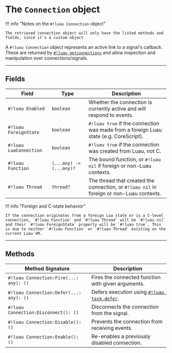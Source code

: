 # The `Connection` object

!!! info "Notes on the `#!luau Connection` object"

    The retrieved connection object will only have the listed methods and fields, since it's a custom object

A `#!luau Connection` object represents an active link to a signal's callback. These are returned by [`#!luau getconnections`](./getconnections.md) and allow inspection and manipulation over connections/signals.

---

## Fields

| Field                  | Type                    | Description                                                                              |
| ---------------------- | ----------------------- | ---------------------------------------------------------------------------------------- |
| `#!luau Enabled`       | `boolean`               | Whether the connection is currently active and will respond to events.                   |
| `#!luau ForeignState`  | `boolean`               | `#!luau true` if the connection was made from a foreign Luau state (e.g. CoreScript).    |
| `#!luau LuaConnection` | `boolean`               | `#!luau true` if the connection was created from Luau, not C.                            |
| `#!luau Function`      | `(...any) -> (...any)?` | The bound function, or `#!luau nil` if foreign or non-Luau contexts.                     |
| `#!luau Thread`        | `thread?`               | The thread that created the connection, or `#!luau nil` in foreign or non-Luau contexts. |

!!! info "Foreign and C-state behavior"

    If the connection originates from a foreign Lua state or is a C-level connection, `#!luau Function` and `#!luau Thread` will be `#!luau nil` and their `#!luau ForeignState` property will be `#!luau true`. This is due to neither `#!luau Function` or `#!luau Thread` existing on the current Luau VM.

---

## Methods

| Method Signature                        | Description                                                                                                         |
| --------------------------------------- | ------------------------------------------------------------------------------------------------------------------- |
| `#!luau Connection:Fire(...: any): ()`  | Fires the connected function with given arguments.                                                                  |
| `#!luau Connection:Defer(...: any): ()` | Defers execution using [`#!luau task.defer`](https://create.roblox.com/docs/reference/engine/libraries/task#defer). |
| `#!luau Connection:Disconnect(): ()`    | Disconnects the connection from the signal.                                                                         |
| `#!luau Connection:Disable(): ()`       | Prevents the connection from receiving events.                                                                      |
| `#!luau Connection:Enable(): ()`        | Re-enables a previously disabled connection.                                                                        |
